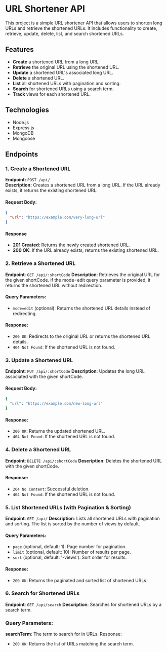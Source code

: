 # URL Shortener API

This project is a simple URL shortener API that allows users to shorten long URLs and retrieve the shortened URLs. It includes functionality to create, retrieve, update, delete, list, and search shortened URLs.

## Features

- **Create** a shortened URL from a long URL.
- **Retrieve** the original URL using the shortened URL.
- **Update** a shortened URL's associated long URL.
- **Delete** a shortened URL.
- **List** all shortened URLs with pagination and sorting.
- **Search** for shortened URLs using a search term.
- **Track** views for each shortened URL.

## Technologies

- Node.js
- Express.js
- MongoDB
- Mongoose

## Endpoints

### 1. Create a Shortened URL

**Endpoint:** `POST /api/`  
**Description:** Creates a shortened URL from a long URL. If the URL already exists, it returns the existing shortened URL.

#### Request Body:
```json
{
  "url": "https://example.com/very-long-url"
}
```
#### Response
- **201 Created**: Returns the newly created shortened URL.
- **200 OK**: If the URL already exists, returns the existing shortened URL.

### 2. Retrieve a Shortened URL

**Endpoint**: `GET /api/:shortCode`
**Description**: Retrieves the original URL for the given shortCode. If the mode=edit query parameter is provided, it returns the shortened URL without redirection.

#### Query Parameters:
- `mode=edit` (optional): Returns the shortened URL details instead of redirecting.
#### Response:
- `200 OK`: Redirects to the original URL or returns the shortened URL details.
- `404 Not Found`: If the shortened URL is not found.

### 3. Update a Shortened URL
**Endpoint**: `PUT /api/:shortCode`
**Description**: Updates the long URL associated with the given shortCode.

#### Request Body:
```bash
{
  "url": "https://example.com/new-long-url"
}
```
#### Response:
- `200 OK`: Returns the updated shortened URL.
- `404 Not Found`: If the shortened URL is not found.

### 4. Delete a Shortened URL
**Endpoint**: `DELETE /api/:shortCode`
**Description**: Deletes the shortened URL with the given shortCode.

#### Response:
- `204 No Content`: Successful deletion.
- `404 Not Found`: If the shortened URL is not found.

### 5. List Shortened URLs (with Pagination & Sorting)
**Endpoint**: `GET /api/`
**Description**: Lists all shortened URLs with pagination and sorting. The list is sorted by the number of views by default.

#### Query Parameters:
- `page` (optional, default: 1): Page number for pagination.
- `limit` (optional, default: 10): Number of results per page.
- `sort` (optional, default: '-views'): Sort order for results.

#### Response:
- `200 OK`: Returns the paginated and sorted list of shortened URLs.

### 6. Search for Shortened URLs
**Endpoint**: `GET /api/search`
**Description**: Searches for shortened URLs by a search term.

### Query Parameters:
**searchTerm**: The term to search for in URLs.
Response:
- `200 OK`: Returns the list of URLs matching the search term.
